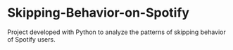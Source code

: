 # Skipping-Behavior-on-Spotify
Project developed with Python to analyze the patterns of skipping behavior of Spotify users.
